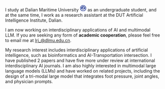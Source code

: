 I study at Dalian Maritime University <img src='./images/dmu.png' style='width: 1.5em;'> as an undergraduate student, and at the same time, I work as a research assistant at the DUT Artificial Intelligence Institute, Dalian.

I am now working on interdisciplinary applications of AI and multimodal LLM. If you are seeking any form of **academic cooperation**, please feel free to email me at [lrj_@dlmu.edu.cn](mailto:lrj_@dlmu.edu.cn).

My research interest includes interdisciplinary applications of artificial intelligence, such as bioinformatics and AI-Transportation intersection. I have published 2 papers <a href='https://scholar.google.com/citations?hl=zh-CN&user=oF2yD8AAAAAJ'></a> and have five more under review at international interdisciplinary AI journals. I am also highly interested in multimodal large language models (LLMs) and have worked on related projects, including the design of a tri-modal large model that integrates foot pressure, joint angles, and physician prompts.
